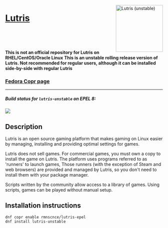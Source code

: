 <img src="https://avatars2.githubusercontent.com/u/5067433?s=200&v=4" width="150" title="Lutris (unstable)" align="right" /><h1><a href="https://lutris.net">Lutris</a></h1>
<br>
<br>
<br>

**This is not an official repository for Lutris on RHEL/CentOS/Oracle Linux**
**This is an unstable rolling release version of Lutris. Not recommended for regular users, although it can be installed side-by-side with regular Lutris**

### [Fedora Copr page](https://copr.fedorainfracloud.org/coprs/rmnscnce/lutris-epel/)

---

##### Build status for `lutris-unstable` on EPEL 8:
<a href="https://copr.fedorainfracloud.org/coprs/rmnscnce/lutris-epel/package/lutris-unstable-el8"><img src="https://copr.fedorainfracloud.org/coprs/rmnscnce/lutris-epel/package/lutris-unstable-el8/status_image/last_build.png"></a>

## Description

Lutris is an open source gaming platform that makes gaming on Linux easier by managing, installing and providing optimal settings for games.

Lutris does not sell games. For commercial games, you must own a copy to install the game on Lutris. The platform uses programs referred to as 'runners' to launch games, Those runners (with the exception of Steam and web browsers) are provided and managed by Lutris, so you don't need to install them with your package manager.

Scripts written by the community allow access to a library of games. Using scripts, games can be played without manual setup.

## Installation instructions
~~~
dnf copr enable rmnscnce/lutris-epel
dnf install lutris-unstable
~~~
